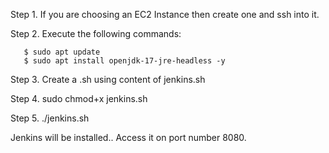 Step 1. If you are choosing an EC2 Instance then create one and ssh into it.

Step 2. Execute the following commands:
    
       $ sudo apt update
       $ sudo apt install openjdk-17-jre-headless -y


Step 3. Create a .sh using content of jenkins.sh

Step 4. sudo chmod+x jenkins.sh

Step 5. ./jenkins.sh


Jenkins will be installed.. Access it on port number 8080.
